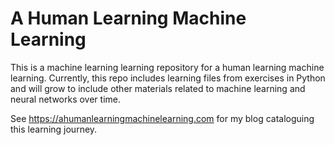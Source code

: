 # A Human Learning Machine Learning

This is a machine learning learning repository for a human learning machine learning. Currently, this repo includes learning files from exercises in Python and will grow to include other materials related to machine learning and neural networks over time.

See https://ahumanlearningmachinelearning.com for my blog cataloguing this learning journey.
